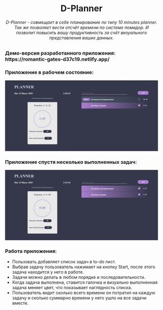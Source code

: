 <h1 align="center">D-Planner</h1>
<h6 align="center">D-Planner - совмещает в себе планирование по типу 10 minutes planner. Так же позволяет вести отсчёт времени по системе помидор. И позволит повысить вашу продуктивность за счёт визуального представления ваших данных.</h6>

<h3>Демо-версия разработанного приложения: https://romantic-gates-d37c19.netlify.app/</h3>

### Приложение в рабочем состояние:
![alt tag](https://github.com/ChroMari/D-planner/blob/master/activetask.jpg)

### Приложение спустя несколько выполненных задач:
![alt tag](https://github.com/ChroMari/D-planner/blob/master/complite.jpg)

### Работа приложения:
+ Пользовать добавляет список задач в to-do лист.
+ Выбрав задачу пользователь нажимает на кнопку Start, после этого задача находится у него в работе.
+ Задачи можно делать в любом порядке и последовательности.
+ Когда задача выполнена, ставится галочка и визуально выполненная задача меняет цвет, что показывает наглядность списка.
+ Пользователь видит сколько всего времени он потратил на каждую задачу и сколько суммарно времени у него ушло на все задачи вместе.
